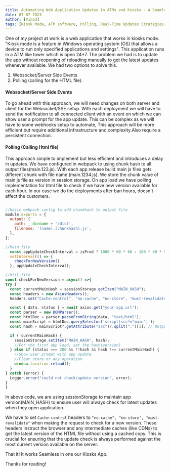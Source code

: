 ```yaml
---
title: Automating Web Application Updates in ATMs and Kiosks - A Seamless Reload Strategy
date: 07-07-2023
author: [Vinod]
tags: [Kiosk Mode, ATM software, Polling, Real-Time Updates Strategies, React, Websocket, SSE ]
---
```


One of my project at work is a web application that works in kiosks mode. "Kiosk mode is a feature in Windows operating system (OS) that allows a device to run only specified applications and settings". This application runs in a ATM like tower which is open 24\*7. The problem we had is to update the app without reopening of reloading manually to get the latest updates whenever available. We had two options to solve this.

1. Websocket/Server Side Events
2. Polling (calling for the HTML file).

 ####  Websocket/Server Side Events

To go ahead with this approach, we will need changes on both server and client for the Websocket/SSE setup. With each deployment we will have to send the notification to all connected client with an event on which we can show user a prompt for the app update. This can be complex as we will have to some webhooks setup to automate, This approach will be more efficient but require additional infrastructure and complexity.Also require a persistent connection.

 #### Polling (Calling Html file)

This approach simple to implement but less efficient and introduces a delay in updates. We have configured in webpack to using chunk hash to all output files(main.123.js). With each app release build main js files gets different chunk with file name (main.1234.js). We store the chunk value of main js file as version in session storage. On app load we have polling implementation for html file to check if we have new version available for each hour. In our case we do the deployments after ban hours, doesn't affect the customers.


```js

//basic webpack config to add chunkhash to output file
module.exports = {
  output: {
    path: __dirname + '/dist',
    filename: '[name].[chunkhash].js', 
  },
};
```

```js
//Main file
  const appUpdateCheckInterval = isProd ? 1000 * 60 * 60 : 100 * 60 * 5;
  setInterval(() => {
    checkForNewVersion()
  }, appUpdateCheckInterval);
```

```js
//Util file
const checkForNewVersion = async() =>{
try {
  const currentMainHash = sessionStorage.getItem("MAIN_HASH");
  const headers = new AxiosHeaders();
  headers.set("Cache-control", "no-cache", "no-store", "must-revalidate");

  const { data, status } = await axios.get("your-app.url");
  const parser = new DOMParser();
  const htmlDoc = parser.parseFromString(data, "text/html");
  const mainScript = htmlDoc.querySelector('script[src*="main"]');
  const hash = mainScript?.getAttribute("src")?.split(".")[1]; // Output path can be defined in webpack config

  if (!currentMainHash) {
    sessionStorage.setItem("MAIN_HASH", hash);
    //For the first app load, set the hash(version)
  } else if (status === 200 && !!hash && hash !== currentMainHash) {
    //Show user prompt with app update
    //Clear store or any operation
    window.location.reload();
  }
} catch (error) {
  Logger.error("could not check/update version", error);
}
}
```

In above code, we are using sessionStorage to maintain app version(MAIN_HASH) to ensure user will always check for latest updates when they open application.

We have to set `Cache-control` headers to `"no-cache", "no-store", "must-revalidate"` when making the request to check for a new version. These headers instruct the browser and any intermediate caches (like CDNs) to get the latest version of the HTML file without using a cached copy. This is crucial for ensuring that the update check is always performed against the most current version available on the server.

That it! It works Seamless in one our Kiosks App.

Thanks for reading!

